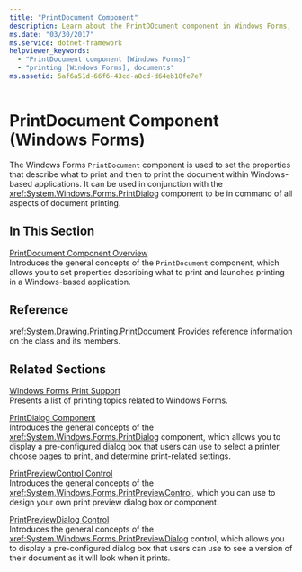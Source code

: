 ```yaml
---
title: "PrintDocument Component"
description: Learn about the PrintDOcument component in Windows Forms, which is used to set the properties that describe what to print and then to print the document.
ms.date: "03/30/2017"
ms.service: dotnet-framework
helpviewer_keywords:
  - "PrintDocument component [Windows Forms]"
  - "printing [Windows Forms], documents"
ms.assetid: 5af6a51d-66f6-43cd-a8cd-d64eb18fe7e7
---
```

# PrintDocument Component (Windows Forms)

The Windows Forms `PrintDocument` component is used to set the properties that describe what to print and then to print the document within Windows-based applications. It can be used in conjunction with the <xref:System.Windows.Forms.PrintDialog> component to be in command of all aspects of document printing.

## In This Section

[PrintDocument Component Overview](printdocument-component-overview-windows-forms.md)\
Introduces the general concepts of the `PrintDocument` component, which allows you to set properties describing what to print and launches printing in a Windows-based application.

## Reference

<xref:System.Drawing.Printing.PrintDocument>
Provides reference information on the class and its members.

## Related Sections

[Windows Forms Print Support](../printing/overview.md)\
Presents a list of printing topics related to Windows Forms.

[PrintDialog Component](../printing/overview.md)\
Introduces the general concepts of the <xref:System.Windows.Forms.PrintDialog> component, which allows you to display a pre-configured dialog box that users can use to select a printer, choose pages to print, and determine print-related settings.

[PrintPreviewControl Control](printpreviewcontrol-control-windows-forms.md)\
Introduces the general concepts of the <xref:System.Windows.Forms.PrintPreviewControl>, which you can use to design your own print preview dialog box or component.

[PrintPreviewDialog Control](printpreviewdialog-control-windows-forms.md)\
Introduces the general concepts of the <xref:System.Windows.Forms.PrintPreviewDialog> control, which allows you to display a pre-configured dialog box that users can use to see a version of their document as it will look when it prints.
